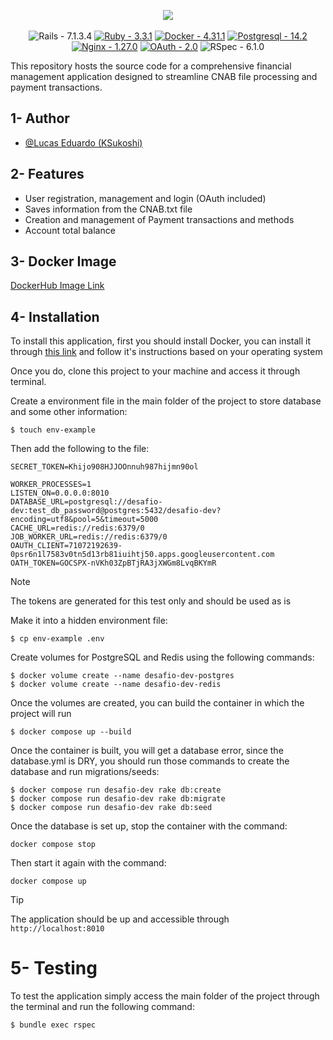 <p align="center">
  <img src="https://github.com/KSukoshi/pitflow-app/assets/27301991/8921a885-966b-4ce4-a93c-1c7e637a8b84" /></br></br>
  <img src="https://img.shields.io/badge/Rails-7.1.3.4-2ea44f" alt="Rails - 7.1.3.4">
  <a href="https://"><img src="https://img.shields.io/static/v1?label=Ruby&message=3.3.1&color=%23fc1212" alt="Ruby - 3.3.1"></a>
  <a href="https://"><img src="https://img.shields.io/static/v1?label=Docker&message=4.31.1&color=%23037ffc" alt="Docker - 4.31.1"></a>
  <a href="https://"><img src="https://img.shields.io/static/v1?label=Postgresql&message=14.2&color=%2347a3ff" alt="Postgresql - 14.2"></a>
  <a href="https://"><img src="https://img.shields.io/static/v1?label=Nginx&message=1.27.0&color=%23fcfc12" alt="Nginx - 1.27.0"></a>
  <a href="https://"><img src="https://img.shields.io/static/v1?label=OAuth&message=2.0&color=%23383838" alt="OAuth - 2.0"></a>
  <img src="https://img.shields.io/static/v1?label=RSpec&message=6.1.0&color=8332a8" alt="RSpec - 6.1.0">

  This repository hosts the source code for a comprehensive financial management application designed to streamline CNAB file processing and payment transactions.
</p>

## 1- Author

- [@Lucas Eduardo (KSukoshi)](https://github.com/KSukoshi)

## 2- Features

- User registration, management and login (OAuth included)
- Saves information from the CNAB.txt file
- Creation and management of Payment transactions and methods
- Account total balance

## 3- Docker Image

[DockerHub Image Link](https://hub.docker.com/repository/docker/ksukoshi/desafio-dev-desafio-dev/general)


## 4- Installation

To install this application, first you should install Docker, you can install it through [this link](https://docs.docker.com/engine/install/) and follow it's instructions based on your operating system

Once you do, clone this project to your machine and access it through terminal.

Create a environment file in the main folder of the project to store database and some other information:
```
$ touch env-example
```

Then add the following to the file: 
```
SECRET_TOKEN=Khijo908HJJOOnnuh987hijmn90ol

WORKER_PROCESSES=1
LISTEN_ON=0.0.0.0:8010
DATABASE_URL=postgresql://desafio-dev:test_db_password@postgres:5432/desafio-dev?encoding=utf8&pool=5&timeout=5000
CACHE_URL=redis://redis:6379/0
JOB_WORKER_URL=redis://redis:6379/0
OAUTH_CLIENT=71072192639-0psr6n1l7583v0tn5d13rb81iuihtj50.apps.googleusercontent.com
OATH_TOKEN=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
```
> [!NOTE]  
> The tokens are generated for this test only and should be used as is

Make it into a hidden environment file:
```
$ cp env-example .env
```

Create volumes for PostgreSQL and Redis using the following commands:
```
$ docker volume create --name desafio-dev-postgres
$ docker volume create --name desafio-dev-redis
```
Once the volumes are created, you can build the container in which the project will run
```
$ docker compose up --build
```

Once the container is built, you will get a database error, since the database.yml is DRY, you should run those commands to create the database and run migrations/seeds:
```
$ docker compose run desafio-dev rake db:create
$ docker compose run desafio-dev rake db:migrate
$ docker compose run desafio-dev rake db:seed
```

Once the database is set up, stop the container with the command:
```
docker compose stop
```

Then start it again with the command:
```
docker compose up
```
> [!TIP]
> The application should be up and accessible through `http://localhost:8010`

# 5- Testing

To test the application simply access the main folder of the project through the terminal and run the following command:

```
$ bundle exec rspec
```
